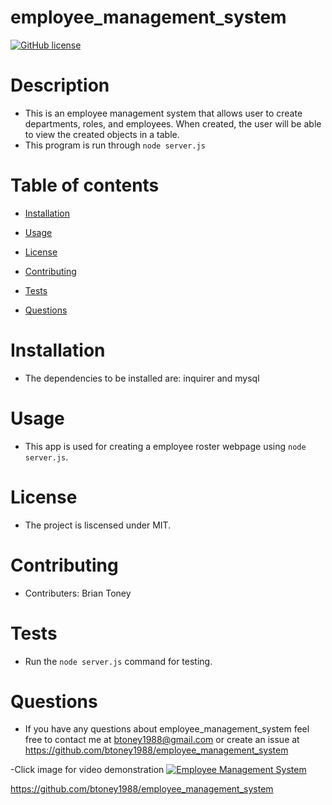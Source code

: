 # employee_management_system

[![GitHub license](https://img.shields.io/badge/license-MIT-blue.svg)](https://github.com/btoney1988/employee_management_system)

# Description
 - This is an employee management system that allows user to create departments, roles, and employees. When created, the user will be able to view the created objects in a table.
 - This program is run through `node server.js`

# Table of contents

* [Installation](#installation)

* [Usage](#usage)

* [License](#license)

* [Contributing](#contributing)

* [Tests](#tests)

* [Questions](#questions)

# Installation
 - The dependencies to be installed are: inquirer and mysql

# Usage
 - This app is used for creating a employee roster webpage using `node server.js`.

# License
 - The project is liscensed under MIT.

# Contributing
 - Contributers: Brian Toney

# Tests
 - Run the `node server.js` command for testing.


# Questions
 - If you have any questions about employee_management_system feel free to contact me at btoney1988@gmail.com or create an issue at https://github.com/btoney1988/employee_management_system
 
 -Click image for video demonstration
 [![Employee Management System](https://user-images.githubusercontent.com/68873509/98135441-d7856e00-1e8d-11eb-933a-a932e40d945d.png)](https://drive.google.com/file/d/1lvYGm_H4EzZeQpWef_4GrYezNWYZQ3qw/view "Employee Management System")

 https://github.com/btoney1988/employee_management_system